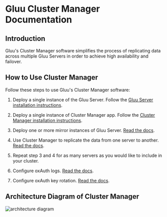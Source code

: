 # Gluu Cluster Manager Documentation
## Introduction
Gluu's Cluster Manager software simplifies the process of replicating data across multiple Gluu Servers in order to achieve high availability and failover. 

## How to Use Cluster Manager
Follow these steps to use Gluu's Cluster Manager software:

1. Deploy a single instance of the Gluu Server. Follow the [Gluu Server installation instructions](https://gluu.org/docs/ce/latest/installation-guide/install/).

2. Deploy a single instance of Cluster Manager app. Follow the [Cluster Manager installation instructions](https://gluu.org/docs/cm/alpha/installation/Installation/).

3. Deploy one or more mirror instances of Gluu Server. [Read the docs](https://gluu.org/docs/cm/alpha/configuration/configuring-GluuCE-Cluster/#server-2-mirror-server).

4. Use Cluster Manager to replicate the data from one server to another. [Read the docs]( https://gluu.org/docs/cm/alpha/replication/Setting-up-LDAP-replication/).

5. Repeat step 3 and 4 for as many servers as you would like to include in your cluster.

6. Configure oxAuth logs. [Read the docs](https://gluu.org/docs/cm/alpha/configuration/configuring-oxAuth-Logs/).

7. Configure oxAuth key rotation. [Read the docs](https://gluu.org/docs/cm/alpha/configuration/configuring-oxAuth-Key-Rotation/).

## Architecture Diagram of Cluster Manager

![architecture diagram](../../img/ce-cluster-diagram.png)
